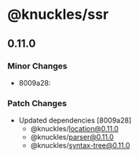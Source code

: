 # @knuckles/ssr

## 0.11.0

### Minor Changes

- 8009a28:

### Patch Changes

- Updated dependencies [8009a28]
  - @knuckles/location@0.11.0
  - @knuckles/parser@0.11.0
  - @knuckles/syntax-tree@0.11.0
